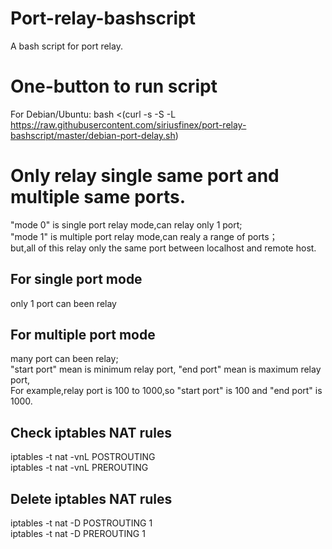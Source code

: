 # Port-relay-bashscript
A bash script for port relay.

# One-button to run script  
For Debian/Ubuntu:
bash <(curl -s -S -L https://raw.githubusercontent.com/siriusfinex/port-relay-bashscript/master/debian-port-delay.sh)

# Only relay single same port and multiple same ports.
"mode 0" is single port relay mode,can relay only 1 port;  
"mode 1" is multiple port relay mode,can realy a range of ports；   
but,all of this relay only the same port between localhost and remote host.
## For single port mode
only 1 port can been relay
## For multiple port mode
many port can been relay;  
"start port" mean is minimum relay port, "end port" mean is maximum relay port,  
For example,relay port is 100 to 1000,so "start port" is 100 and "end port" is 1000.
## Check iptables NAT rules
iptables -t nat -vnL POSTROUTING  
iptables -t nat -vnL PREROUTING
## Delete iptables NAT rules
iptables -t nat -D POSTROUTING 1  
iptables -t nat -D PREROUTING 1
